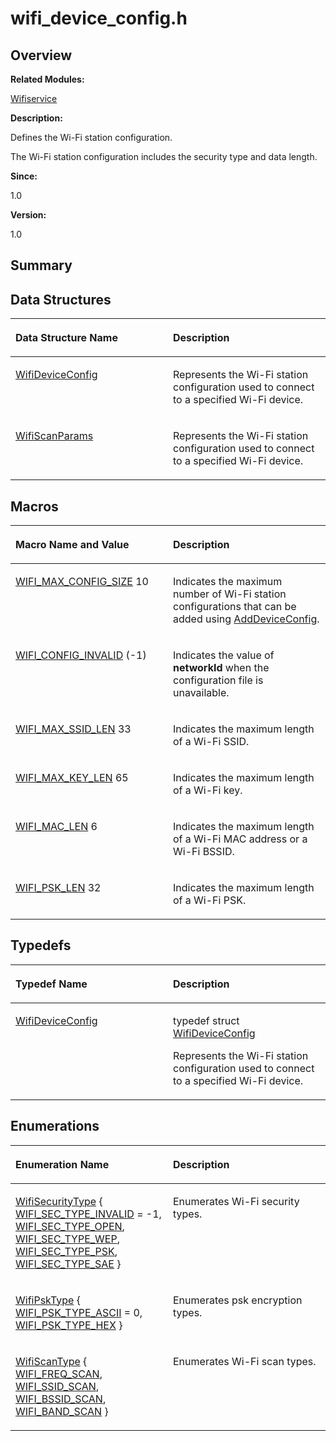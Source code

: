 # wifi\_device\_config.h<a name="EN-US_TOPIC_0000001055515022"></a>

## **Overview**<a name="section778453403090253"></a>

**Related Modules:**

[Wifiservice](wifiservice.md)

**Description:**

Defines the Wi-Fi station configuration. 

The Wi-Fi station configuration includes the security type and data length. 

**Since:**

1.0

**Version:**

1.0

## **Summary**<a name="section92915215090253"></a>

## Data Structures<a name="nested-classes"></a>

<a name="table1632346778090253"></a>
<table><thead align="left"><tr id="row1066158153090253"><th class="cellrowborder" valign="top" width="50%" id="mcps1.1.3.1.1"><p id="p2065168689090253"><a name="p2065168689090253"></a><a name="p2065168689090253"></a>Data Structure Name</p>
</th>
<th class="cellrowborder" valign="top" width="50%" id="mcps1.1.3.1.2"><p id="p1850630100090253"><a name="p1850630100090253"></a><a name="p1850630100090253"></a>Description</p>
</th>
</tr>
</thead>
<tbody><tr id="row1764187907090253"><td class="cellrowborder" valign="top" width="50%" headers="mcps1.1.3.1.1 "><p id="p2025371893090253"><a name="p2025371893090253"></a><a name="p2025371893090253"></a><a href="wifideviceconfig.md">WifiDeviceConfig</a></p>
</td>
<td class="cellrowborder" valign="top" width="50%" headers="mcps1.1.3.1.2 "><p id="p87309775090253"><a name="p87309775090253"></a><a name="p87309775090253"></a>Represents the Wi-Fi station configuration used to connect to a specified Wi-Fi device. </p>
</td>
</tr>
<tr id="row839625054090253"><td class="cellrowborder" valign="top" width="50%" headers="mcps1.1.3.1.1 "><p id="p480251231090253"><a name="p480251231090253"></a><a name="p480251231090253"></a><a href="wifiscanparams.md">WifiScanParams</a></p>
</td>
<td class="cellrowborder" valign="top" width="50%" headers="mcps1.1.3.1.2 "><p id="p447499068090253"><a name="p447499068090253"></a><a name="p447499068090253"></a>Represents the Wi-Fi station configuration used to connect to a specified Wi-Fi device. </p>
</td>
</tr>
</tbody>
</table>

## Macros<a name="define-members"></a>

<a name="table1503721551090253"></a>
<table><thead align="left"><tr id="row1269534120090253"><th class="cellrowborder" valign="top" width="50%" id="mcps1.1.3.1.1"><p id="p121017280090253"><a name="p121017280090253"></a><a name="p121017280090253"></a>Macro Name and Value</p>
</th>
<th class="cellrowborder" valign="top" width="50%" id="mcps1.1.3.1.2"><p id="p1723251136090253"><a name="p1723251136090253"></a><a name="p1723251136090253"></a>Description</p>
</th>
</tr>
</thead>
<tbody><tr id="row1252331470090253"><td class="cellrowborder" valign="top" width="50%" headers="mcps1.1.3.1.1 "><p id="p552119585090253"><a name="p552119585090253"></a><a name="p552119585090253"></a><a href="wifiservice.md#ga87d47fede3b37780bbd2f4981b560e54">WIFI_MAX_CONFIG_SIZE</a>   10</p>
</td>
<td class="cellrowborder" valign="top" width="50%" headers="mcps1.1.3.1.2 "><p id="p658558243090253"><a name="p658558243090253"></a><a name="p658558243090253"></a>Indicates the maximum number of Wi-Fi station configurations that can be added using <a href="wifiservice.md#gaa0a50013ff978d6f82c655403946d8c9">AddDeviceConfig</a>. </p>
</td>
</tr>
<tr id="row479433443090253"><td class="cellrowborder" valign="top" width="50%" headers="mcps1.1.3.1.1 "><p id="p453134552090253"><a name="p453134552090253"></a><a name="p453134552090253"></a><a href="wifiservice.md#ga658039dc314dff5e764e40677c84f5d9">WIFI_CONFIG_INVALID</a>   (-1)</p>
</td>
<td class="cellrowborder" valign="top" width="50%" headers="mcps1.1.3.1.2 "><p id="p1941608123090253"><a name="p1941608123090253"></a><a name="p1941608123090253"></a>Indicates the value of <strong id="b776154048090253"><a name="b776154048090253"></a><a name="b776154048090253"></a>networkId</strong> when the configuration file is unavailable. </p>
</td>
</tr>
<tr id="row1375580461090253"><td class="cellrowborder" valign="top" width="50%" headers="mcps1.1.3.1.1 "><p id="p1395504616090253"><a name="p1395504616090253"></a><a name="p1395504616090253"></a><a href="wifiservice.md#ga7e01d8c5079081de486637b4482c937a">WIFI_MAX_SSID_LEN</a>   33</p>
</td>
<td class="cellrowborder" valign="top" width="50%" headers="mcps1.1.3.1.2 "><p id="p1175710872090253"><a name="p1175710872090253"></a><a name="p1175710872090253"></a>Indicates the maximum length of a Wi-Fi SSID. </p>
</td>
</tr>
<tr id="row200151684090253"><td class="cellrowborder" valign="top" width="50%" headers="mcps1.1.3.1.1 "><p id="p642407973090253"><a name="p642407973090253"></a><a name="p642407973090253"></a><a href="wifiservice.md#ga6017e2d011b6cffcd3663db81a2b52d8">WIFI_MAX_KEY_LEN</a>   65</p>
</td>
<td class="cellrowborder" valign="top" width="50%" headers="mcps1.1.3.1.2 "><p id="p837582006090253"><a name="p837582006090253"></a><a name="p837582006090253"></a>Indicates the maximum length of a Wi-Fi key. </p>
</td>
</tr>
<tr id="row680028476090253"><td class="cellrowborder" valign="top" width="50%" headers="mcps1.1.3.1.1 "><p id="p1000324886090253"><a name="p1000324886090253"></a><a name="p1000324886090253"></a><a href="wifiservice.md#gabc871a0934ad71ec71b29de3f9bc4815">WIFI_MAC_LEN</a>   6</p>
</td>
<td class="cellrowborder" valign="top" width="50%" headers="mcps1.1.3.1.2 "><p id="p190370001090253"><a name="p190370001090253"></a><a name="p190370001090253"></a>Indicates the maximum length of a Wi-Fi MAC address or a Wi-Fi BSSID. </p>
</td>
</tr>
<tr id="row1612075949090253"><td class="cellrowborder" valign="top" width="50%" headers="mcps1.1.3.1.1 "><p id="p1816820259090253"><a name="p1816820259090253"></a><a name="p1816820259090253"></a><a href="wifiservice.md#ga101f9d44cb01fce5704f10ba8d9c7960">WIFI_PSK_LEN</a>   32</p>
</td>
<td class="cellrowborder" valign="top" width="50%" headers="mcps1.1.3.1.2 "><p id="p2046472406090253"><a name="p2046472406090253"></a><a name="p2046472406090253"></a>Indicates the maximum length of a Wi-Fi PSK. </p>
</td>
</tr>
</tbody>
</table>

## Typedefs<a name="typedef-members"></a>

<a name="table1920202335090253"></a>
<table><thead align="left"><tr id="row1864337667090253"><th class="cellrowborder" valign="top" width="50%" id="mcps1.1.3.1.1"><p id="p1931051230090253"><a name="p1931051230090253"></a><a name="p1931051230090253"></a>Typedef Name</p>
</th>
<th class="cellrowborder" valign="top" width="50%" id="mcps1.1.3.1.2"><p id="p267340654090253"><a name="p267340654090253"></a><a name="p267340654090253"></a>Description</p>
</th>
</tr>
</thead>
<tbody><tr id="row96228885090253"><td class="cellrowborder" valign="top" width="50%" headers="mcps1.1.3.1.1 "><p id="p970128392090253"><a name="p970128392090253"></a><a name="p970128392090253"></a><a href="wifiservice.md#gaa32cc451f81eeb416eda5968f71f4612">WifiDeviceConfig</a></p>
</td>
<td class="cellrowborder" valign="top" width="50%" headers="mcps1.1.3.1.2 "><p id="p1016196292090253"><a name="p1016196292090253"></a><a name="p1016196292090253"></a>typedef struct <a href="wifideviceconfig.md">WifiDeviceConfig</a> </p>
<p id="p395612447090253"><a name="p395612447090253"></a><a name="p395612447090253"></a>Represents the Wi-Fi station configuration used to connect to a specified Wi-Fi device. </p>
</td>
</tr>
</tbody>
</table>

## Enumerations<a name="enum-members"></a>

<a name="table87518810090253"></a>
<table><thead align="left"><tr id="row1937378214090253"><th class="cellrowborder" valign="top" width="50%" id="mcps1.1.3.1.1"><p id="p590388314090253"><a name="p590388314090253"></a><a name="p590388314090253"></a>Enumeration Name</p>
</th>
<th class="cellrowborder" valign="top" width="50%" id="mcps1.1.3.1.2"><p id="p1097251928090253"><a name="p1097251928090253"></a><a name="p1097251928090253"></a>Description</p>
</th>
</tr>
</thead>
<tbody><tr id="row1703356761090253"><td class="cellrowborder" valign="top" width="50%" headers="mcps1.1.3.1.1 "><p id="p1850222011090253"><a name="p1850222011090253"></a><a name="p1850222011090253"></a><a href="wifiservice.md#ga97c133f7db7c1234babcde03c4ce1b05">WifiSecurityType</a> {   <a href="wifiservice.md#gga97c133f7db7c1234babcde03c4ce1b05ad512f146aed5b76788c5be8dfb370f13">WIFI_SEC_TYPE_INVALID</a> = -1, <a href="wifiservice.md#gga97c133f7db7c1234babcde03c4ce1b05a0ee2ed98b3ed21009c7d1b19945b8976">WIFI_SEC_TYPE_OPEN</a>, <a href="wifiservice.md#gga97c133f7db7c1234babcde03c4ce1b05a2d99c910346eb2a47965aea234f2fbe6">WIFI_SEC_TYPE_WEP</a>, <a href="wifiservice.md#gga97c133f7db7c1234babcde03c4ce1b05acec838f5f04a983f722c0cf749468870">WIFI_SEC_TYPE_PSK</a>,   <a href="wifiservice.md#gga97c133f7db7c1234babcde03c4ce1b05a7fe59ec8c8f2b2337f6b3a2268a9cfb4">WIFI_SEC_TYPE_SAE</a> }</p>
</td>
<td class="cellrowborder" valign="top" width="50%" headers="mcps1.1.3.1.2 "><p id="p1347089000090253"><a name="p1347089000090253"></a><a name="p1347089000090253"></a>Enumerates Wi-Fi security types. </p>
</td>
</tr>
<tr id="row1938883251090253"><td class="cellrowborder" valign="top" width="50%" headers="mcps1.1.3.1.1 "><p id="p654320538090253"><a name="p654320538090253"></a><a name="p654320538090253"></a><a href="wifiservice.md#gaa1a44d23b8478232f14d2adfc82cee77">WifiPskType</a> { <a href="wifiservice.md#ggaa1a44d23b8478232f14d2adfc82cee77aedaceae77cb05c54cc8775653cfea4e8">WIFI_PSK_TYPE_ASCII</a> = 0, <a href="wifiservice.md#ggaa1a44d23b8478232f14d2adfc82cee77ad480d8db3b2f13d7d53c8d8cab22f10a">WIFI_PSK_TYPE_HEX</a> }</p>
</td>
<td class="cellrowborder" valign="top" width="50%" headers="mcps1.1.3.1.2 "><p id="p1101939593090253"><a name="p1101939593090253"></a><a name="p1101939593090253"></a>Enumerates psk encryption types. </p>
</td>
</tr>
<tr id="row1341274830090253"><td class="cellrowborder" valign="top" width="50%" headers="mcps1.1.3.1.1 "><p id="p1390335995090253"><a name="p1390335995090253"></a><a name="p1390335995090253"></a><a href="wifiservice.md#ga007bf5e22727debc02cad860e41a60a3">WifiScanType</a> { <a href="wifiservice.md#gga007bf5e22727debc02cad860e41a60a3ad0d2a6703ee6092223acfae5bd295ab0">WIFI_FREQ_SCAN</a>, <a href="wifiservice.md#gga007bf5e22727debc02cad860e41a60a3a0b97d9caa917ae9d6f23738424dd25a1">WIFI_SSID_SCAN</a>, <a href="wifiservice.md#gga007bf5e22727debc02cad860e41a60a3a95e3be3877b0f9c483cb3b0575b6dce2">WIFI_BSSID_SCAN</a>, <a href="wifiservice.md#gga007bf5e22727debc02cad860e41a60a3a75b4c033f7ddd140a17061c0bdb9d71a">WIFI_BAND_SCAN</a> }</p>
</td>
<td class="cellrowborder" valign="top" width="50%" headers="mcps1.1.3.1.2 "><p id="p1263875893090253"><a name="p1263875893090253"></a><a name="p1263875893090253"></a>Enumerates Wi-Fi scan types. </p>
</td>
</tr>
</tbody>
</table>

